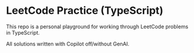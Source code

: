 # LeetCode Practice (TypeScript)

This repo is a personal playground for working through LeetCode problems in TypeScript.

All solutions written with Copilot off/without GenAI.
